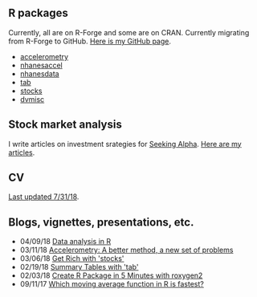 ## R packages

Currently, all are on R-Forge and some are on CRAN. Currently migrating from R-Forge to GitHub. [Here is my GitHub page](https://github.com/vandomed).

* [accelerometry](https://cran.r-project.org/web/packages/accelerometry/index.html) <br>
* [nhanesaccel](http://r-forge.r-project.org/R/?group_id=1733) <br>
* [nhanesdata](https://r-forge.r-project.org/projects/nhanesdata/) <br>
* [tab](https://cran.r-project.org/web/packages/tab/index.html) <br>
* [stocks](https://cran.r-project.org/web/packages/stocks/index.html) <br>
* [dvmisc](https://cran.r-project.org/web/packages/dvmisc/index.html) <br>

## Stock market analysis

I write articles on investment srategies for [Seeking Alpha](https://seekingalpha.com/). [Here are my articles](https://seekingalpha.com/author/dane-van-domelen/articles#articles).

## CV

[Last updated 7/31/18](https://vandomed.github.io/drv_cv_7_31_18.html).

## Blogs, vignettes, presentations, etc.

* 04/09/18 [Data analysis in R](https://vandomed.github.io/analysis_lecture_2018.pdf) <br>
* 03/11/18 [Accelerometry: A better method, a new set of problems](https://sites.duke.edu/diss2017/files/2017/09/S3B_dane_slides.pdf) <br>
* 03/06/18 [Get Rich with 'stocks'](https://vandomed.github.io/stocks.html) <br>
* 02/19/18 [Summary Tables with 'tab'](https://vandomed.github.io/tab.html) <br>
* 02/03/18 [Create R Package in 5 Minutes with roxygen2](https://vandomed.github.io/build_rpackage.html) <br>
* 09/11/17 [Which moving average function in R is fastest?](https://vandomed.github.io/moving_averages.html)
